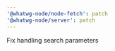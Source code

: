 ```yaml
---
'@whatwg-node/node-fetch': patch
'@whatwg-node/server': patch
---
```


Fix handling search parameters
